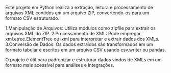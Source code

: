 Este projeto em Python realiza a extração, leitura e processamento de arquivos XML contidos em um arquivo ZIP, convertendo-os para um formato CSV estruturado.

1.Manipulação de Arquivos: Utiliza módulos como zipfile para extrair os arquivos XML do ZIP.
2.Processamento de XML: Pode empregar xml.etree.ElementTree ou lxml para interpretar e extrair dados dos XMLs.
3.Conversão de Dados: Os dados extraídos são transformados em um formato tabular e escritos em um arquivo CSV usando csv.writer ou pandas.

O projeto é útil para padronizar e estruturar dados vindos de XMLs em um formato mais acessível para análises e integrações. 
